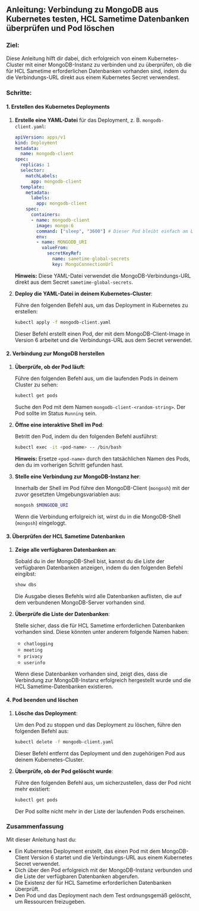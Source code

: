 ## Anleitung: Verbindung zu MongoDB aus Kubernetes testen, HCL Sametime Datenbanken überprüfen und Pod löschen

### Ziel:
Diese Anleitung hilft dir dabei, dich erfolgreich von einem Kubernetes-Cluster mit einer MongoDB-Instanz zu verbinden und zu überprüfen, ob die für HCL Sametime erforderlichen Datenbanken vorhanden sind, indem du die Verbindungs-URL direkt aus einem Kubernetes Secret verwendest.

### Schritte:

#### 1. Erstellen des Kubernetes Deployments

1. **Erstelle eine YAML-Datei** für das Deployment, z. B. `mongodb-client.yaml`:

   ```yaml
   apiVersion: apps/v1
   kind: Deployment
   metadata:
     name: mongodb-client
   spec:
     replicas: 1
     selector:
       matchLabels:
         app: mongodb-client
     template:
       metadata:
         labels:
           app: mongodb-client
       spec:
         containers:
         - name: mongodb-client
           image: mongo:6
           command: ["sleep", "3600"] # Dieser Pod bleibt einfach am Laufen, sodass du ihn betreten kannst
           env:
           - name: MONGODB_URI
             valueFrom:
               secretKeyRef:
                 name: sametime-global-secrets
                 key: MongoConnectionUrl
   ```

   **Hinweis:** Diese YAML-Datei verwendet die MongoDB-Verbindungs-URL direkt aus dem Secret `sametime-global-secrets`.

2. **Deploy die YAML-Datei in deinem Kubernetes-Cluster**:

   Führe den folgenden Befehl aus, um das Deployment in Kubernetes zu erstellen:

   ```bash
   kubectl apply -f mongodb-client.yaml
   ```

   Dieser Befehl erstellt einen Pod, der mit dem MongoDB-Client-Image in Version 6 arbeitet und die Verbindungs-URL aus dem Secret verwendet.

#### 2. Verbindung zur MongoDB herstellen

1. **Überprüfe, ob der Pod läuft**:

   Führe den folgenden Befehl aus, um die laufenden Pods in deinem Cluster zu sehen:

   ```bash
   kubectl get pods
   ```

   Suche den Pod mit dem Namen `mongodb-client-<random-string>`. Der Pod sollte im Status `Running` sein.

2. **Öffne eine interaktive Shell im Pod**:

   Betritt den Pod, indem du den folgenden Befehl ausführst:

   ```bash
   kubectl exec -it <pod-name> -- /bin/bash
   ```

   **Hinweis:** Ersetze `<pod-name>` durch den tatsächlichen Namen des Pods, den du im vorherigen Schritt gefunden hast.

3. **Stelle eine Verbindung zur MongoDB-Instanz her**:

   Innerhalb der Shell im Pod führe den MongoDB-Client (`mongosh`) mit der zuvor gesetzten Umgebungsvariablen aus:

   ```bash
   mongosh $MONGODB_URI
   ```

   Wenn die Verbindung erfolgreich ist, wirst du in die MongoDB-Shell (`mongosh`) eingeloggt.

#### 3. Überprüfen der HCL Sametime Datenbanken

1. **Zeige alle verfügbaren Datenbanken an**:

   Sobald du in der MongoDB-Shell bist, kannst du die Liste der verfügbaren Datenbanken anzeigen, indem du den folgenden Befehl eingibst:

   ```bash
   show dbs
   ```

   Die Ausgabe dieses Befehls wird alle Datenbanken auflisten, die auf dem verbundenen MongoDB-Server vorhanden sind.

2. **Überprüfe die Liste der Datenbanken**:

   Stelle sicher, dass die für HCL Sametime erforderlichen Datenbanken vorhanden sind. Diese könnten unter anderem folgende Namen haben:
   - `chatlogging`
   - `meeting`
   - `privacy`
   - `userinfo`

   Wenn diese Datenbanken vorhanden sind, zeigt dies, dass die Verbindung zur MongoDB-Instanz erfolgreich hergestellt wurde und die HCL Sametime-Datenbanken existieren.

#### 4. Pod beenden und löschen

1. **Lösche das Deployment**:

   Um den Pod zu stoppen und das Deployment zu löschen, führe den folgenden Befehl aus:

   ```bash
   kubectl delete -f mongodb-client.yaml
   ```

   Dieser Befehl entfernt das Deployment und den zugehörigen Pod aus deinem Kubernetes-Cluster.

2. **Überprüfe, ob der Pod gelöscht wurde**:

   Führe den folgenden Befehl aus, um sicherzustellen, dass der Pod nicht mehr existiert:

   ```bash
   kubectl get pods
   ```

   Der Pod sollte nicht mehr in der Liste der laufenden Pods erscheinen.

### Zusammenfassung

Mit dieser Anleitung hast du:

- Ein Kubernetes Deployment erstellt, das einen Pod mit dem MongoDB-Client Version 6 startet und die Verbindungs-URL aus einem Kubernetes Secret verwendet.
- Dich über den Pod erfolgreich mit der MongoDB-Instanz verbunden und die Liste der verfügbaren Datenbanken abgerufen.
- Die Existenz der für HCL Sametime erforderlichen Datenbanken überprüft.
- Den Pod und das Deployment nach dem Test ordnungsgemäß gelöscht, um Ressourcen freizugeben.
